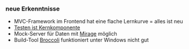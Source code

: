 ###  neue Erkenntnisse

- MVC-Framework im Frontend hat eine flache Lernkurve = alles ist neu
- [Testen ist Kernkomponente](http://guides.emberjs.com/v1.13.0/testing/)
- Mock-Server für Daten mit [Mirage](http://www.ember-cli-mirage.com/) möglich
- Build-Tool [Broccoli](http://broccolijs.com) funktioniert unter Windows nicht gut
